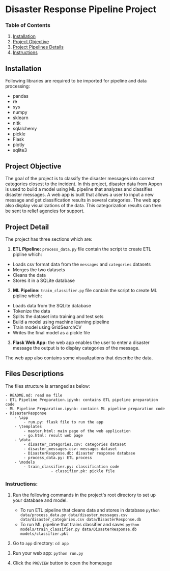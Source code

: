 # Disaster Response Pipeline Project


### Table of Contents

1. [Installation](#installation)
2. [Project Objective](#objective)
3. [Project Pipelines Details](#details)
4. [Instructions](#instructions)

## Installation <a name="installation"></a>

Following libraries are required to be imported for pipeline and data processing:

- pandas
- re
- sys
- numpy
- sklearn
- nltk
- sqlalchemy
- pickle
- Flask
- plotly
- sqlite3

## Project Objective<a name="objective"></a>

The goal of the project is to classify the disaster messages into correct categories closest to the incident. 
In this project, disaster data from Appen is used to build a model using ML pipeline that analyzes and classifies disaster messages. 
A web app is built that allows a user to input a new message and get classification results in several categories. The web app also display visualizations of the data. This categorization results can then be sent to relief agencies for support.


## Project Detail<a name = "detail"></a>
The project has three sections which are:

1. **ETL Pipeline:** `process_data.py` file contain the script to create ETL pipline which:

- Loads csv format data from the `messages` and `categories` datasets
- Merges the two datasets
- Cleans the data
- Stores it in a SQLite database

2. **ML Pipeline:** `train_classifier.py` file contain the script to create ML pipline which:

- Loads data from the SQLite database
- Tokenize the data
- Splits the dataset into training and test sets
- Build a model using machine learning pipeline
- Train model using GridSearchCV
- Writes the final model as a pickle file

3. **Flask Web App:** the web app enables the user to enter a disaster message the output is to display categories of the message.

The web app also contains some visualizations that describe the data. 
 
 
 
## Files Descriptions <a name="files"></a>

The files structure is arranged as below:

	- README.md: read me file
	- ETL Pipeline Preparation.ipynb: contains ETL pipeline preparation code
	- ML Pipeline Preparation.ipynb: contains ML pipeline preparation code
	- DisasterResponse
		- \app
			- run.py: flask file to run the app
		- \templates
			- master.html: main page of the web application 
			- go.html: result web page
		- \data
			- disaster_categories.csv: categories dataset
			- disaster_messages.csv: messages dataset
			- DisasterResponse.db: disaster response database
			- process_data.py: ETL process
		- \models
			- train_classifier.py: classification code
                        - classifier.pk: pickle file
### Instructions:
1. Run the following commands in the project's root directory to set up your database and model.

    - To run ETL pipeline that cleans data and stores in database
        `python data/process_data.py data/disaster_messages.csv data/disaster_categories.csv data/DisasterResponse.db`
    - To run ML pipeline that trains classifier and saves
        `python models/train_classifier.py data/DisasterResponse.db models/classifier.pkl`

2. Go to `app` directory: `cd app`

3. Run your web app: `python run.py`

4. Click the `PREVIEW` button to open the homepage

